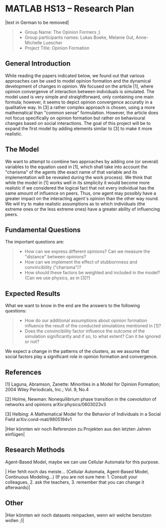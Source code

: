 ﻿# MATLAB HS13 – Research Plan
|text in German to be removed|

> * Group Name: The Opinion Formers ;)
> * Group participants names: Lukas Boeke, Melanie Gut, Anne-Michelle Luescher
> * Project Title: Opinion Formation

## General Introduction

While reading the papers indicated below, we found out that various approaches can be used to model opinion formation and the dynamical development of changes in opinion. We focused on the article [1], where opinion convergenve of interaction between individuals is simulated. The model used is very simple and straightforward, only containing one main formula; however, it seems to depict opinion convergence accuratly in a qualitative way. In [3] a rather complex approach is chosen, using a more mathematical than "common sense" formulation. However, the article does not focus specifically on opinion formation but rather on behavioural changes based on social interactions. The goal of this project will be to expand the first model by adding elements similar to [3] to make it more realistic.

## The Model

We want to attempt to combine two approaches by adding one (or several) variables to the equation used in [1], which shall take into account the "charisma" of the agents (the exact name of that variable and its implementation will be revealed during the work process). We think that while the model in [1] works well in its simplicity it would become more realistic if we considered the logical fact that not every individual has the same amount of influence on peers. Thus, one agent may possibly have a greater impact on the interacting agent´s opinion than the other way round. We will try to make realistic assumptions as to which individuals (the extreme ones or the less extreme ones) have a greater ability of influencing peers.

## Fundamental Questions

The important questions are:

> * How can we express different opinions? Can we measure the "distance" between opinions?
> * How can we implement the effect of stubbornness and convincibility ("charisma")?
> * How should these factors be weighted and included in the model? (Can we use physics, as in [3]?)

## Expected Results

What we want to know in the end are the answers to the following questions:

> * How do our additional assumptions about opinion formation influence the result of the conducted simulations mentioned in [1]?
> * Does the convincibility factor influence the outcome of the simulation significantly and if so, to what extent? Can it be ignored or not?

We expect a change in the patterns of the clusters, as we assume that social factors play a significant role in opinion formation and convergence.
## References 

[1] Laguna, Abramson, Zanette: Minorities in a Model for Opinion Formation; 
2004 Wiley Periodicals, Inc.; Vol. 9, No.4

[2] Holme, Newman: Nonequilibrium phase transition in the coevolution of networks and opinions
arXiv:physics/0603023v3

[3] Helbing: A Mathematical Model for the Behavior of Individuals in a Social Field
arXiv:cond-mat/9805194v1

|Hier könnten wir noch Referenzen zu Projekten aus den letzten Jahren einfügen|


## Research Methods

Agent-Based Model, maybe we can use Cellular Automata for this purpose.

| Hier fehlt noch das meiste... (Cellular Automata, Agent-Based Model, Continuous Modeling...) (If you are not sure here: 1. Consult your colleagues, 2. ask the teachers, 3. remember that you can change it afterwards)|


## Other

|Hier könnten wir noch datasets reinpacken, wenn wir welche benutzen wollen ;)|